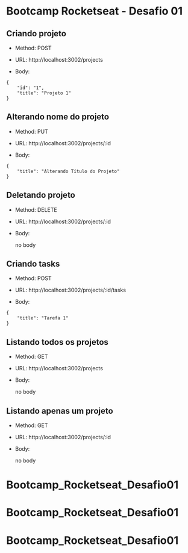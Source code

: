 # Bootcamp Rocketseat - Desafio 01

## Criando projeto

- Method: POST

- URL: http://localhost:3002/projects

- Body:

```
{
	"id": "1",
	"title": "Projeto 1"
}
```

## Alterando nome do projeto

- Method: PUT

- URL: http://localhost:3002/projects/:id

- Body:

```
{
	"title": "Alterando Título do Projeto"
}
```

## Deletando projeto

- Method: DELETE

- URL: http://localhost:3002/projects/:id

- Body:

  no body

## Criando tasks

- Method: POST

- URL: http://localhost:3002/projects/:id/tasks

- Body:

```
{
	"title": "Tarefa 1"
}
```

## Listando todos os projetos

- Method: GET

- URL: http://localhost:3002/projects

- Body:

  no body

## Listando apenas um projeto

- Method: GET

- URL: http://localhost:3002/projects/:id

- Body:

  no body
# Bootcamp_Rocketseat_Desafio01
# Bootcamp_Rocketseat_Desafio01
# Bootcamp_Rocketseat_Desafio01
